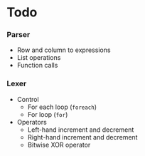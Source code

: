 # Todo
### Parser
- Row and column to expressions
- List operations
- Function calls

### Lexer
- Control
    - For each loop (`foreach`)
    - For loop (`for`)
- Operators
    - Left-hand increment and decrement
    - Right-hand increment and decrement
    - Bitwise XOR operator